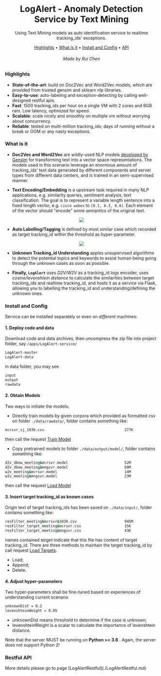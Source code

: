 <h1 align="center">LogAlert - Anomaly Detection Service by Text Mining</h1>

<p align="center">Using Text Mining models as auto identification service to realtime tracking_ids' exceptions.</p>

<p align="center">
  <a href="#highlights">Highlights</a> •
  <a href="#what-is-it">What is it</a> •
  <a href="#install-config">Install and Config</a> •
  <a href="#server-and-client-api">API</a>
  
</p>

<h6 align="center">Made by Rui Chen</h6>

<h3>Highlights</h3>

- **State-of-the-art**: build on Doc2Vec and Word2Vec models, which are provided from trusted gensim and sklearn nlp libraries.
- **Easy-to-use**: auto-labeling and exception-detecting by calling well-designed restful apis.
- **Fast**: 1500 tracking_ids per hour on a single VM with 2 cores and 8GB ram. Low latency, optimized for speed.
- **Scalable**: scale nicely and smoothly on multiple vm without worrying about concurrency.
- **Reliable**: tested on multi-million tracking_ids; days of running without a break or OOM or any nasty exceptions.


<h3>What is it</h3>

- **Doc2Vec and Word2Vec** are wildly-used NLP models [developed by Gensim](https://radimrehurek.com/gensim/) for transforming text into a vector space representations. The models used in this scenario leverage an enormous amount of tracking_ids' text data generated by different components and server types from different data centers, and is trained in an semi-supervised manner.

- **Text Encoding/Embedding** is a upstream task required in many NLP applications, e.g. similarity queries, sentiment analysis, text classification. The goal is to represent a variable length sentence into a fixed length vector, e.g. `cisco webex` to `[0.1, 0.3, 0.9]`. Each element of the vector should "encode" some semantics of the original text.
<p align="center"><img src="./docs/workflow.gif?raw=true"/></p>

- **Auto Labelling/Tagging** is defined by most similar case which recorded as target tracking_id within the threshold as hyper-parameter.
<p align="center"><img src="./docs/similarity.gif?raw=true"/></p>

- **Unknown Tracking_id Understanding** apples unsupervised algorithms to detect the potential topics and keywords to assist human being going through the unknown cases as soon as possible.

- **Finally, `LogAlert`** uses *D2V/W2V* as a tracking_id logs encoder, uses *cosine/levenshtein distance* to calculate the similarities between target tracking_ids and realtime tracking_id, and hosts it as a service via Flask, allowing you to labelling the tracking_id and understanding/defining the unknown ones. 

<h3>Install and Config</h3>

Service can be installed separately or even on *different* machines:
#### 1. Deploy code and data
Download code and data archives, then uncompress the zip file into project folder, say `/apps/LogAlert-service/`
```bash
LogAlert-master
LogAlert-data
```
in data folder, you may see
```bash
input
output
rawdata
```

#### 2. Obtain Models
Two ways to initiate the models:
- Directly train models by given corpora which provided as formatted csv on folder `./data/rawdata/`, folder contains something like: 
```bash
mcrsvr_sj_1030.csv                                     277K
```
then call the request [Train Model](#train-model)

- Copy pretrained models to folder `./data/output/model/`, folder contains something like: 
```bash
d2v_dbow_meeting&mcrsvr.model                          52M
d2v_dbow_meeting&mngsvr.model                          60M
w2v_meeting&mcrsvr.model                               14M
w2v_meeting&mngsvr.model                               23M
```
then call the request [Load Model](#load-model)

#### 3. Insert target tracking_id as known cases
Origin text of target tracking_ids has been saved on `./data/input/`, folder contains something like: 
```bash
resFilter_meeting&mcrsvr&1030.csv                      945M
resFilter_target_meeting&mcrsvr.csv                    15K
resFilter_target_meeting&mngsvr.csv                    43K
```
names contained *target* indicate that this file has content of target tracking_id.
There are three methods to maintain the target tracking_id by call request [Load Targets](#load-target).
- Load;
- Append;
- Delete.


#### 4. Adjust hyper-parameters
Two hyper-parameters shall be fine-tuned based on experiences of understanding current scenario
```bash
unknownDist = 0.2
levenshteinWeight = 0.05
```
- unknownDist means threshold to determine if the case is unknown;
- levenshteinWeight is a scalar to calculate the importance of levenshtein distance.

Note that the server MUST be running on **Python >= 3.6** . Again, the server does not support Python 2!

<h3>Restful API</h3>
More details please go to page [LogAlertRestful](./LogAlertRestful.md)